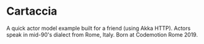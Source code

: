 # Cartaccia
A quick actor model example built for a friend (using Akka HTTP).
Actors speak in mid-90's dialect from Rome, Italy. 
Born at Codemotion Rome 2019.
